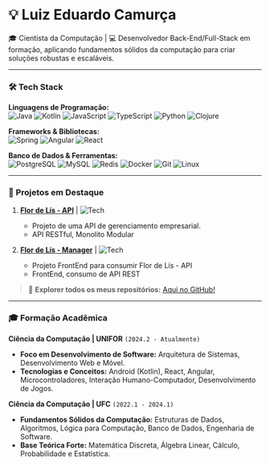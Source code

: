 # 💡 Luiz Eduardo Camurça

🎓 Cientista da Computação | 💻 Desenvolvedor Back-End/Full-Stack em formação, aplicando fundamentos sólidos da computação para criar soluções robustas e escaláveis.

---

### 🛠️ Tech Stack

**Linguagens de Programação:**  
![Java](https://img.shields.io/badge/Java-ED8B00?style=for-the-badge&logo=java&logoColor=white)
![Kotlin](https://img.shields.io/badge/Kotlin-0095D5?style=for-the-badge&logo=kotlin&logoColor=white)
![JavaScript](https://img.shields.io/badge/JavaScript-F7DF1E?style=for-the-badge&logo=javascript&logoColor=black)
![TypeScript](https://img.shields.io/badge/TypeScript-007ACC?style=for-the-badge&logo=typescript&logoColor=white)
![Python](https://img.shields.io/badge/Python-3776AB?style=for-the-badge&logo=python&logoColor=white)
![Clojure](https://img.shields.io/badge/Clojure-5881D8?style=for-the-badge&logo=clojure&logoColor=white)

**Frameworks & Bibliotecas:**  
![Spring](https://img.shields.io/badge/Spring-6DB33F?style=for-the-badge&logo=spring&logoColor=white)
![Angular](https://img.shields.io/badge/Angular-DD0031?style=for-the-badge&logo=angular&logoColor=white)
![React](https://img.shields.io/badge/React-20232A?style=for-the-badge&logo=react&logoColor=61DAFB)

**Banco de Dados & Ferramentas:**  
![PostgreSQL](https://img.shields.io/badge/PostgreSQL-316192?style=for-the-badge&logo=postgresql&logoColor=white)
![MySQL](https://img.shields.io/badge/MySQL-005C84?style=for-the-badge&logo=mysql&logoColor=white)
![Redis](https://img.shields.io/badge/Redis-DC382D?style=for-the-badge&logo=redis&logoColor=white)
![Docker](https://img.shields.io/badge/Docker-2496ED?style=for-the-badge&logo=docker&logoColor=white)
![Git](https://img.shields.io/badge/Git-F05032?style=for-the-badge&logo=git&logoColor=white)
![Linux](https://img.shields.io/badge/Linux-FCC624?style=for-the-badge&logo=linux&logoColor=black)

---

### 🚀 Projetos em Destaque

1. **[Flor de Lís - API](https://github.com/luizing/ApiFdl)** | ![Tech](https://img.shields.io/badge/Java-Spring%20Boot-green)
    - Projeto de uma API de gerenciamento empresarial.
    - API RESTful, Monolito Modular

2. **[Flor de Lís - Manager](https://github.com/luizing/Fdl-Manager)** | ![Tech](https://img.shields.io/badge/React-Vue-blue)
    - Projeto FrontEnd para consumir Flor de Lís - API
    - FrontEnd, consumo de API REST

> 🔗 **Explorer todos os meus repositórios:** [Aqui no GitHub!](https://github.com/luizing)

---

### 🎓 Formação Acadêmica

**Ciência da Computação | UNIFOR** `(2024.2 - Atualmente)`
- **Foco em Desenvolvimento de Software:** Arquitetura de Sistemas, Desenvolvimento Web e Móvel.
- **Tecnologias e Conceitos:** Android (Kotlin), React, Angular, Microcontroladores, Interação Humano-Computador, Desenvolvimento de Jogos.

**Ciência da Computação | UFC** `(2022.1 - 2024.1)`
- **Fundamentos Sólidos da Computação:** Estruturas de Dados, Algoritmos, Lógica para Computação, Banco de Dados, Engenharia de Software.
- **Base Teórica Forte:** Matemática Discreta, Álgebra Linear, Cálculo, Probabilidade e Estatística.

